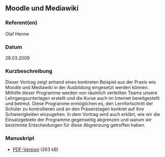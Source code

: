 
 
## Moodle und Mediawiki


### Referent(en)
 Olaf Henne

### Datum
 28.03.2009

### Kurzbeschreibung
 Dieser Vortrag zeigt anhand eines konkreten Beispiel aus der Praxis wie Moodle und Mediawiki in der Ausbildung eingesetzt werden können. Mithilfe dieser Programme werden von räumlich verteilten Teams unsere Lehrgangsunterlagen erstellt und die Kurse auch im Internet bereitgestellt und betreut. Diese Programme ermöglichen es, den Lernfortschritt der Schüler zu kontrollieren und an den Präsenztagen konkret auf ihre Schwierigkeiten einzugehen. In dem Vortrag wird auch erklärt, wie wir die Einsatzgebiete der Programme gegenseitig abgrenzen und warum wir bestimmte Entscheidungen für diese Abgrenzung getroffen haben.

### Manuskript

          
           
              
* [PDF-Version](/download/Vortraege/Moodle_Mediawiki_LIT_2009.pdf) (263 kB)
                 
      
  

